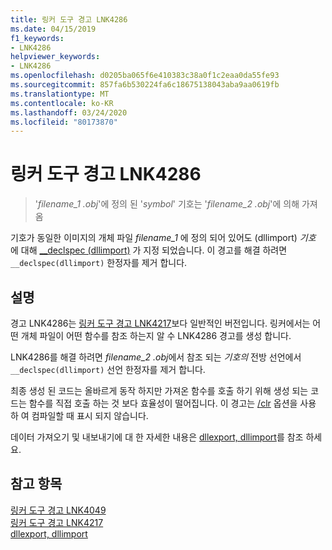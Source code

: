 ```yaml
---
title: 링커 도구 경고 LNK4286
ms.date: 04/15/2019
f1_keywords:
- LNK4286
helpviewer_keywords:
- LNK4286
ms.openlocfilehash: d0205ba065f6e410383c38a0f1c2eaa0da55fe93
ms.sourcegitcommit: 857fa6b530224fa6c18675138043aba9aa0619fb
ms.translationtype: MT
ms.contentlocale: ko-KR
ms.lasthandoff: 03/24/2020
ms.locfileid: "80173870"
---
```

# <a name="linker-tools-warning-lnk4286"></a>링커 도구 경고 LNK4286

> '*filename_1 .obj*'에 정의 된 '*symbol*' 기호는 '*filename_2 .obj*'에 의해 가져옴

기호가 동일한 이미지의 개체 파일 *filename_1* 에 정의 되어 있어도 (dllimport) *기호* 에 대해 [__declspec (dllimport)](../../cpp/dllexport-dllimport.md) 가 지정 되었습니다. 이 경고를 해결 하려면 `__declspec(dllimport)` 한정자를 제거 합니다.

## <a name="remarks"></a>설명

경고 LNK4286는 [링커 도구 경고 LNK4217](linker-tools-warning-lnk4217.md)보다 일반적인 버전입니다. 링커에서는 어떤 개체 파일이 어떤 함수를 참조 하는지 알 수 LNK4286 경고를 생성 합니다.

LNK4286를 해결 하려면 *filename_2 .obj*에서 참조 되는 *기호의* 전방 선언에서 `__declspec(dllimport)` 선언 한정자를 제거 합니다.

최종 생성 된 코드는 올바르게 동작 하지만 가져온 함수를 호출 하기 위해 생성 되는 코드는 함수를 직접 호출 하는 것 보다 효율성이 떨어집니다. 이 경고는 [/clr](../../build/reference/clr-common-language-runtime-compilation.md) 옵션을 사용 하 여 컴파일할 때 표시 되지 않습니다.

데이터 가져오기 및 내보내기에 대 한 자세한 내용은 [dllexport, dllimport](../../cpp/dllexport-dllimport.md)를 참조 하세요.

## <a name="see-also"></a>참고 항목

[링커 도구 경고 LNK4049](linker-tools-warning-lnk4049.md) \
[링커 도구 경고 LNK4217](linker-tools-warning-lnk4217.md) \
[dllexport, dllimport](../../cpp/dllexport-dllimport.md)
